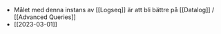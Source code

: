 - Målet med denna instans av [[Logseq]] är att bli bättre på [[Datalog]] / [[Advanced Queries]]
- [[2023-03-01]]
